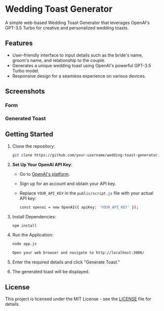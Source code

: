 # Wedding Toast Generator

A simple web-based Wedding Toast Generator that leverages OpenAI's GPT-3.5 Turbo for creative and personalized wedding toasts.

## Features
- User-friendly interface to input details such as the bride's name, groom's name, and relationship to the couple.
- Generates a unique wedding toast using OpenAI's powerful GPT-3.5 Turbo model.
- Responsive design for a seamless experience on various devices.

## Screenshots

### Form

### Generated Toast


## Getting Started
1. Clone the repository:
   ```bash
   git clone https://github.com/your-username/wedding-toast-generator.git
   
2. **Set Up Your OpenAI API Key**:
   - Go to [OpenAI's platform](https://platform.openai.com/signup).
   - Sign up for an account and obtain your API key.
   - Replace `YOUR_API_KEY` in the `public/script.js` file with your actual API key:
     
     ```bash
     const openai = new OpenAI({ apiKey: 'YOUR_API_KEY' });
     
3. Install Dependencies:
    ```bash
    npm install
    
4. Run the Application:
    ```bash
    node app.js
    
   Open your web browser and navigate to http://localhost:3000/

5. Enter the required details and click "Generate Toast."

6. The generated toast will be displayed.

## License
This project is licensed under the MIT License - see the [LICENSE](#LICENSE) file for details.









